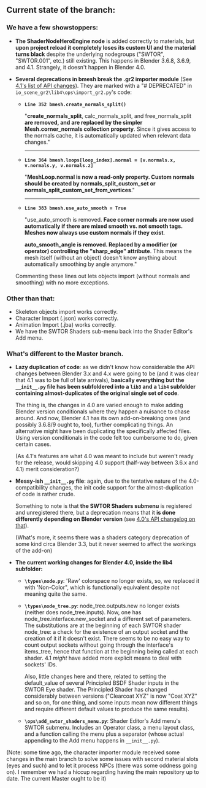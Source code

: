 ## Current state of the branch:
### We have a few showstoppers:

* **The ShaderNodeHeroEngine node** is added correctly to materials, but **upon project reload it completely loses its custom UI and the material turns black** despite the underlying nodegroups ("SWTOR", "SWTOR.001", etc.) still existing. This happens in Blender 3.6.8, 3.6.9, and 4.1. Strangely, it doesn't happen in Blender 4.0.
* **Several deprecations in bmesh break the .gr2 importer module** (See [4.1's list of API changes](https://developer.blender.org/docs/release_notes/4.1/python_api/)). They are marked with a "# DEPRECATED" in `io_scene_gr2\lib4\ops\import_gr2.py`'s code:

  * **`Line 352 bmesh.create_normals_split()`**  
  
    "**create_normals_split**, calc_normals_split, and free_normals_split **are removed, and are replaced by the simpler Mesh.corner_normals collection property**. Since it gives access to the normals cache, it is automatically updated when relevant data changes."
    
    ---

  * **`Line 364 bmesh.loops[loop_index].normal = [v.normals.x, v.normals.y, v.normals.z]`**
  
    "**MeshLoop.normal is now a read-only property. Custom normals should be created by normals_split_custom_set or normals_split_custom_set_from_vertices**."
    
    ---

  * **`Line 383 bmesh.use_auto_smooth = True`**
  
    "use_auto_smooth is removed. **Face corner normals are now used automatically if there are mixed smooth vs. not smooth tags. Meshes now always use custom normals if they exist**.  

    **auto_smooth_angle is removed. Replaced by a modifier (or operator) controlling the "sharp_edge" attribute**. This means the mesh itself (without an object) doesn't know anything about automatically smoothing by angle anymore."

  Commenting these lines out lets objects import (without normals and smoothing) with no more exceptions.

### Other than that:
* Skeleton objects import works correctly.
* Character Import (.json) works correctly.
* Animation Import (.jba) works correctly.
* We have the SWTOR Shaders sub-menu back into the Shader Editor's Add menu.


### What's different to the Master branch.

* **Lazy duplication of code**: as we didn't know how considerable the API changes between Blender 3.x and 4.x were going to be (and it was clear that 4.1 was to be full of late arrivals), **basically everything but the `__init__.py` file has been subfoldered into a `lib3` and a `lib4` subfolder containing almost-duplicates of the original single set of code**.  
  
  The thing is, the changes in 4.0 are varied enough to make adding Blender version conditionals where they happen a nuisance to chase around. And now, Blender 4.1 has its own add-on-breaking ones (and possibly 3.6.8/9 ought to, too), further complicating things. An alternative might have been duplicating the specifically affected files. Using version conditionals in the code felt too cumbersome to do, given certain cases.
  
  (As 4.1's features are what 4.0 was meant to include but weren't ready for the release, would skipping 4.0 support (half-way between 3.6.x and 4.1) merit consideration?)

* **Messy-ish `__init__.py` file**: again, due to the tentative nature of the 4.0-compatibility changes, the init code support for the almost-duplication of code is rather crude.
  
  Something to note is that **the SWTOR Shaders submenu** is registered and unregistered there, but a deprecation means that it **is done differently depending on Blender version** (see [4.0's API changelog on that](https://developer.blender.org/docs/release_notes/4.0/python_api/#nodes)).

  (What's more, it seems there was a shaders category deprecation of some kind circa Blender 3.3, but it never seemed to affect the workings of the add-on)

* **The current working changes for Blender 4.0, inside the lib4 subfolder:**
  * **`\types\node.py`**:  'Raw' colorspace no longer exists, so, we replaced it with 'Non-Color", which is functionally equivalent despite not meaning quite the same.
  * **`\types\node_tree.py`**: node_tree.outputs.new no longer exists (neither does node_tree.inputs). Now, one has node_tree.interface.new_socket and a different set of parameters. The substitutions are at the beginning of each SWTOR shader node_tree: a check for the existence of an output socket and the creation of it if it doesn't exist. There seems to be no easy way to count output sockets without going through the interface's items_tree, hence that function at the beginning being called at each shader. 4.1 *might* have added more explicit means to deal with sockets' IDs.    
    
    Also, little changes here and there, related to setting the default_value of several Principled BSDF Shader inputs in the SWTOR Eye shader. The Principled Shader has changed considerably between versions ("Clearcoat XYZ" is now "Coat XYZ" and so on, for one thing, and some inputs mean now different things and require different default values to produce the same results).

  * **`\ops\add_swtor_shaders_menu.py`**: Shader Editor's Add menu's SWTOR submenu. Includes an Operator class, a menu layout class, and a function calling the menu plus a separator (whose actual appending to the Add menu happens in `__init__.py`).
  
(Note: some time ago, the character importer module received some changes in the main branch to solve some issues with second material slots (eyes and such) and to let it process NPCs (there was some oddness going on). I remember we had a hiccup regarding having the main repository up to date. The current Master ought to be it)